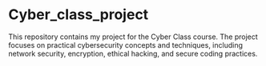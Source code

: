 # Cyber_class_project

This repository contains my project for the Cyber Class course. The project focuses on practical cybersecurity concepts and techniques, including network security, encryption, ethical hacking, and secure coding practices.
